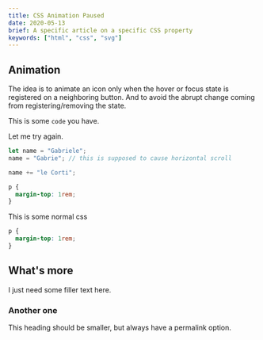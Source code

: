 ```yaml
---
title: CSS Animation Paused
date: 2020-05-13
brief: A specific article on a specific CSS property
keywords: ["html", "css", "svg"]
---
```


## Animation

The idea is to animate an icon only when the hover or focus state is registered on a neighboring button. And to avoid the abrupt change coming from registering/removing the state.

This is some `code` you have.

Let me try again.

```script.js
let name = "Gabriele";
name = "Gabrie"; // this is supposed to cause horizontal scroll

name += "le Corti";
```

```style.css
p {
  margin-top: 1rem;
}
```

This is some normal css

```css
p {
  margin-top: 1rem;
}
```

## What's more

I just need some filler text here.

### Another one

This heading should be smaller, but always have a permalink option.